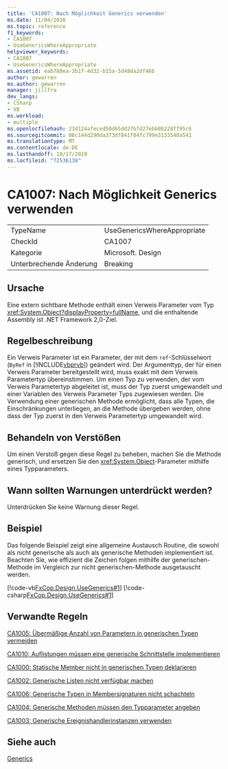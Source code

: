 ```yaml
---
title: 'CA1007: Nach Möglichkeit Generics verwenden'
ms.date: 11/04/2016
ms.topic: reference
f1_keywords:
- CA1007
- UseGenericsWhereAppropriate
helpviewer_keywords:
- CA1007
- UseGenericsWhereAppropriate
ms.assetid: eab780ea-3b1f-4d32-b15a-5d48da2df46b
author: gewarren
ms.author: gewarren
manager: jillfra
dev_langs:
- CSharp
- VB
ms.workload:
- multiple
ms.openlocfilehash: 23d124afeced50d65dd27bfd27ebb0b228ff95c6
ms.sourcegitcommit: 08c144d290da373df841f04fc799e3133540a541
ms.translationtype: MT
ms.contentlocale: de-DE
ms.lasthandoff: 10/17/2019
ms.locfileid: "72536138"
---
```

# <a name="ca1007-use-generics-where-appropriate"></a>CA1007: Nach Möglichkeit Generics verwenden

|||
|-|-|
|TypeName|UseGenericsWhereAppropriate|
|CheckId|CA1007|
|Kategorie|Microsoft. Design|
|Unterbrechende Änderung|Breaking|

## <a name="cause"></a>Ursache
Eine extern sichtbare Methode enthält einen Verweis Parameter vom Typ <xref:System.Object?displayProperty=fullName>, und die enthaltende Assembly ist .NET Framework 2,0-Ziel.

## <a name="rule-description"></a>Regelbeschreibung
Ein Verweis Parameter ist ein Parameter, der mit dem `ref`-Schlüsselwort (`ByRef` in [!INCLUDE[vbprvb](../code-quality/includes/vbprvb_md.md)]) geändert wird. Der Argumenttyp, der für einen Verweis Parameter bereitgestellt wird, muss exakt mit dem Verweis Parametertyp übereinstimmen. Um einen Typ zu verwenden, der vom Verweis Parametertyp abgeleitet ist, muss der Typ zuerst umgewandelt und einer Variablen des Verweis Parameter Typs zugewiesen werden. Die Verwendung einer generischen Methode ermöglicht, dass alle Typen, die Einschränkungen unterliegen, an die Methode übergeben werden, ohne dass der Typ zuerst in den Verweis Parametertyp umgewandelt wird.

## <a name="how-to-fix-violations"></a>Behandeln von Verstößen
Um einen Verstoß gegen diese Regel zu beheben, machen Sie die Methode generisch, und ersetzen Sie den <xref:System.Object>-Parameter mithilfe eines Typparameters.

## <a name="when-to-suppress-warnings"></a>Wann sollten Warnungen unterdrückt werden?
Unterdrücken Sie keine Warnung dieser Regel.

## <a name="example"></a>Beispiel
Das folgende Beispiel zeigt eine allgemeine Austausch Routine, die sowohl als nicht generische als auch als generische Methoden implementiert ist. Beachten Sie, wie effizient die Zeichen folgen mithilfe der generischen-Methode im Vergleich zur nicht generischen-Methode ausgetauscht werden.

[!code-vb[FxCop.Design.UseGenerics#1](../code-quality/codesnippet/VisualBasic/ca1007-use-generics-where-appropriate_1.vb)]
[!code-csharp[FxCop.Design.UseGenerics#1](../code-quality/codesnippet/CSharp/ca1007-use-generics-where-appropriate_1.cs)]

## <a name="related-rules"></a>Verwandte Regeln
[CA1005: Übermäßige Anzahl von Parametern in generischen Typen vermeiden](../code-quality/ca1005.md)

[CA1010: Auflistungen müssen eine generische Schnittstelle implementieren](../code-quality/ca1010.md)

[CA1000: Statische Member nicht in generischen Typen deklarieren](../code-quality/ca1000.md)

[CA1002: Generische Listen nicht verfügbar machen](../code-quality/ca1002.md)

[CA1006: Generische Typen in Membersignaturen nicht schachteln](../code-quality/ca1006.md)

[CA1004: Generische Methoden müssen den Typparameter angeben](../code-quality/ca1004.md)

[CA1003: Generische Ereignishandlerinstanzen verwenden](../code-quality/ca1003.md)

## <a name="see-also"></a>Siehe auch
[Generics](/dotnet/csharp/programming-guide/generics/index)
